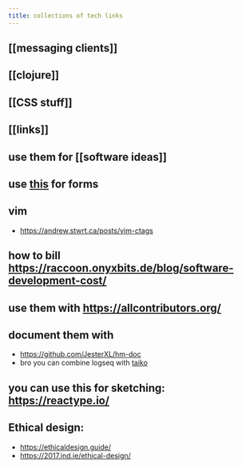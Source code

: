 ```yaml
---
title: collections of tech links
---
```


## [[messaging clients]]
## [[clojure]]
## [[CSS stuff]]
## [[links]]
## use them for [[software ideas]]
## use [this](https://react-hook-form.com/) for forms
## vim
- https://andrew.stwrt.ca/posts/vim-ctags
## how to bill https://raccoon.onyxbits.de/blog/software-development-cost/
## use them with https://allcontributors.org/
## document them with
- https://github.com/JesterXL/hm-doc
- bro you can combine logseq with [taiko](https://github.com/getgauge/taiko)
## you can use this for sketching: https://reactype.io/
## Ethical design:
- https://ethicaldesign.guide/
- https://2017.ind.ie/ethical-design/
